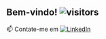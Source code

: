 ## Bem-vindo! ![visitors](https://visitor-badge.laobi.icu/badge?page_id=angelucas.angelucas)

📫 Contate-me em
[![LinkedIn](https://img.shields.io/badge/LinkedIn-lucasmachado-informational)](https://www.linkedin.com/in/lucasmachado-io/)
